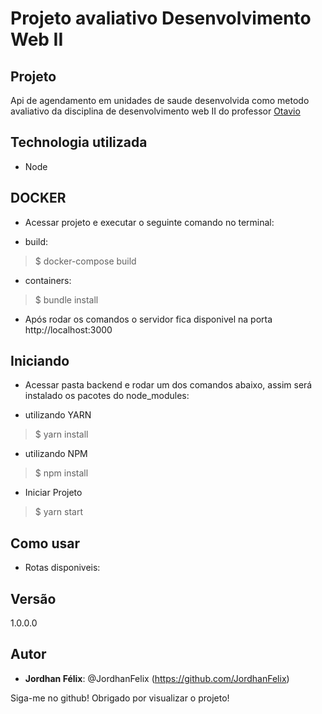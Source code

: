 # Projeto avaliativo Desenvolvimento Web II
 
## Projeto 

Api de agendamento em unidades de saude desenvolvida como metodo avaliativo da disciplina de desenvolvimento web II do professor [Otavio](https://github.com/otaviolube)

## Technologia utilizada 

* Node 
 
## DOCKER

* Acessar projeto e executar o seguinte comando no terminal: 

- build:
>    $ docker-compose build

- containers:
>    $ bundle install
 
* Após rodar os comandos o servidor fica disponivel na porta http://localhost:3000


## Iniciando
 
* Acessar pasta backend e rodar um dos comandos abaixo, assim será instalado os pacotes do node_modules:
- utilizando YARN
>    $ yarn install 
    
- utilizando NPM
>    $ npm install 

* Iniciar Projeto

>    $ yarn start 
 
## Como usar
 
* Rotas disponiveis:


## Versão
 
1.0.0.0
 
 
## Autor
 
* **Jordhan Félix**: @JordhanFelix (https://github.com/JordhanFelix)
 
 
Siga-me no github!
Obrigado por visualizar o projeto!
